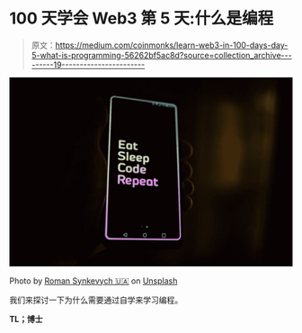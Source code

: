 # 100 天学会 Web3 第 5 天:什么是编程

> 原文：<https://medium.com/coinmonks/learn-web3-in-100-days-day-5-what-is-programming-56262bf5ac8d?source=collection_archive---------19----------------------->

![](img/11c532a18d6960f8412ca3a2b3a23366.png)

Photo by [Roman Synkevych 🇺🇦](https://unsplash.com/@synkevych?utm_source=unsplash&utm_medium=referral&utm_content=creditCopyText) on [Unsplash](https://unsplash.com/s/photos/programming?utm_source=unsplash&utm_medium=referral&utm_content=creditCopyText)

我们来探讨一下为什么需要通过自学来学习编程。

**TL；博士**